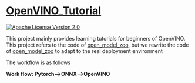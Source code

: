 # [OpenVINO_Tutorial](https://github.com/DYF-AI/OpenVINO_Tutorials/)

[![Apache License Version 2.0](https://img.shields.io/badge/license-Apache_2.0-green.svg)](LICENSE)

This project mainly provides learning tutorials for beginners of OpenVINO. This project refers to the code of [open_model_zoo](https://github.com/openvinotoolkit/open_model_zoo), but we rewrite the code of [open_model_zoo](https://github.com/openvinotoolkit/open_model_zoo) to adapt to the real deployment environment

The workflow is as follows

**Work flow: Pytorch-->ONNX-->OpenVINO**


